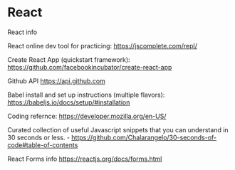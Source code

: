 # React
React info

React online dev tool for practicing: https://jscomplete.com/repl/ 

Create React App (quickstart framework): https://github.com/facebookincubator/create-react-app 

Github API https://api.github.com

Babel install and set up instructions (multiple flavors): https://babeljs.io/docs/setup/#installation

Coding refernce: https://developer.mozilla.org/en-US/

Curated collection of useful Javascript snippets that you can understand in 30 seconds or less. - https://github.com/Chalarangelo/30-seconds-of-code#table-of-contents

React Forms info https://reactjs.org/docs/forms.html
